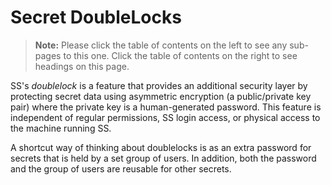 [title]: # (Secret DoubleLocks)
[tags]: # (DoubleLock)
[priority]: # (1000)

# Secret DoubleLocks

> **Note:** Please click the table of contents on the left to see any sub-pages to this one. Click the table of contents on the right to see headings on this page.

SS's _doublelock_ is a feature that provides an additional security layer by protecting secret data using asymmetric encryption (a public/private key pair) where the private key is a human-generated password. This feature is independent of regular permissions, SS login access, or physical access to the machine running SS.

A shortcut way of thinking about doublelocks is as an extra password for secrets that is held by a set group of users. In addition, both the password and the group of users are reusable for other secrets.